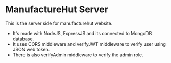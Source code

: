 # ManufactureHut Server

This is the server side for manufacturehut website. 
* It's made with NodeJS, ExpressJS and its connected to MongoDB database.
* It uses CORS middleware and verifyJWT middleware to verify user using JSON web token. 
* There is also verifyAdmin middleware to verify the admin role.